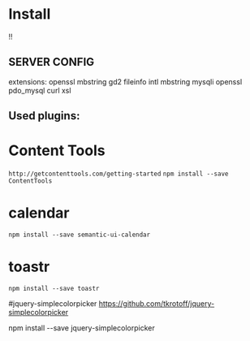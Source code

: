# Install


!!
## SERVER CONFIG

extensions:
	openssl
	mbstring
	gd2
	fileinfo
	intl
	mbstring
	mysqli
	openssl
	pdo_mysql
	curl
	xsl


## Used plugins:

# Content Tools
`http://getcontenttools.com/getting-started`
 `npm install --save ContentTools`

# calendar
`npm install --save semantic-ui-calendar`

# toastr
`npm install --save toastr`

#jquery-simplecolorpicker
https://github.com/tkrotoff/jquery-simplecolorpicker

npm install --save jquery-simplecolorpicker
